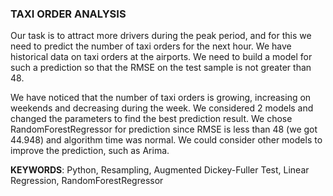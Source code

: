 ### TAXI ORDER ANALYSIS

Our task is to attract more drivers during the peak period, and for this we need to predict the number of taxi orders for the next hour. We have historical data on taxi orders at the airports. 
We need to build a model for such a prediction so that the RMSE on the test sample is not greater than 48.

We have noticed that the number of taxi orders is growing, increasing on weekends and decreasing during the week. We considered 2 models and changed the parameters to find the best prediction result. We chose RandomForestRegressor for prediction since RMSE is less than 48 (we got 44.948) and algorithm time was normal. We could consider other models to improve the prediction, such as Arima.

**KEYWORDS**: Python, Resampling, Augmented Dickey-Fuller Test, Linear Regression, RandomForestRegressor
